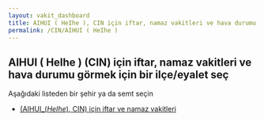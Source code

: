 ```yaml
---
layout: vakit_dashboard
title: AIHUI ( HeIhe ), CIN için iftar, namaz vakitleri ve hava durumu - ilçe/eyalet seç
permalink: /CIN/AIHUI ( HeIhe )
---
```


## AIHUI ( HeIhe ) (CIN) için iftar, namaz vakitleri ve hava durumu  görmek için bir ilçe/eyalet seç

Aşağıdaki listeden bir şehir ya da semt seçin

* [ (AIHUI_(_HeIhe_), CIN) için iftar ve namaz vakitleri](/CIN/AIHUI_(_HeIhe_)/)

<script type="text/javascript">
  var GLOBAL_COUNTRY = 'CIN';
  var GLOBAL_CITY = 'AIHUI ( HeIhe )';
  var GLOBAL_STATE = 'AIHUI ( HeIhe )';
</script>

